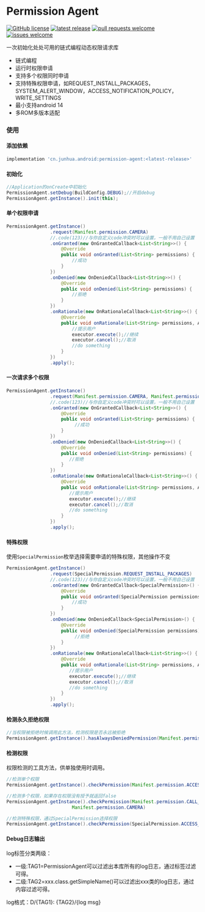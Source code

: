 
# Permission Agent

[![GitHub license](https://img.shields.io/github/license/JunhuaLin/PermissionAgent.svg?style=plastic)](https://github.com/JunhuaLin/PermissionAgent/blob/master/LICENSE)
[![latest release](https://img.shields.io/github/release/JunhuaLin/PermissionAgent.svg?style=plastic)](https://github.com/JunhuaLin/PermissionAgent/releases)
[![pull requests welcome](https://img.shields.io/badge/pull%20requests-welcome-brightgreen.svg?style=plastic)](https://github.com/JunhuaLin/PermissionAgent/pulls)
[![issues welcome](https://img.shields.io/badge/issues-welcome-brightgreen.svg?style=plastic)](https://github.com/JunhuaLin/PermissionAgent/issues)


一次初始化处处可用的链式编程动态权限请求库

- 链式编程
- 运行时权限申请
- 支持多个权限同时申请
- 支持特殊权限申请，如REQUEST_INSTALL_PACKAGES，SYSTEM_ALERT_WINDOW，ACCESS_NOTIFICATION_POLICY，WRITE_SETTINGS
- 最小支持android 14
- 多ROM多版本适配

### 使用

#### 添加依赖
```groovy
implementation 'cn.junhua.android:permission-agent:<latest-release>'
```


#### 初始化
```java
//Application的onCreate中初始化
PermissionAgent.setDebug(BuildConfig.DEBUG);//开启debug
PermissionAgent.getInstance().init(this);
```

#### 单个权限申请

```java
PermissionAgent.getInstance()
                .request(Manifest.permission.CAMERA)
                //.code(123)//与你自定义code冲突时可以设置，一般不用自己设置
                .onGranted(new OnGrantedCallback<List<String>>() {
                    @Override
                    public void onGranted(List<String> permissions) {
                        //成功
                    }
                })
                .onDenied(new OnDeniedCallback<List<String>>() {
                    @Override
                    public void onDenied(List<String> permissions) {
                        //拒绝
                    }
                })
                .onRationale(new OnRationaleCallback<List<String>>() {
                    @Override
                    public void onRationale(List<String> permissions, AgentExecutor executor) {
                        //提示用户
                        executor.execute();//继续
                        executor.cancel();//取消
                        //do something
                    }
                })
                .apply();
```
#### 一次请求多个权限
```java
PermissionAgent.getInstance()
                .request(Manifest.permission.CAMERA, Manifest.permission.WRITE_CONTACTS)
                //.code(123)//与你自定义code冲突时可以设置，一般不用自己设置
                .onGranted(new OnGrantedCallback<List<String>>() {
                    @Override
                    public void onGranted(List<String> permissions) {
                         //成功
                    }
                })
                .onDenied(new OnDeniedCallback<List<String>>() {
                    @Override
                    public void onDenied(List<String> permissions) {
                       //拒绝
                    }
                })
                .onRationale(new OnRationaleCallback<List<String>>() {
                    @Override
                    public void onRationale(List<String> permissions, AgentExecutor executor) {
                       //提示用户
                       executor.execute();//继续
                       executor.cancel();//取消
                       //do something
                    }
                })
                .apply();
```

#### 特殊权限

使用``SpecialPermission``枚举选择需要申请的特殊权限，其他操作不变
```java
PermissionAgent.getInstance()
                .request(SpecialPermission.REQUEST_INSTALL_PACKAGES)
                //.code(123)//与你自定义code冲突时可以设置，一般不用自己设置
                .onGranted(new OnGrantedCallback<SpecialPermission>() {
                    @Override
                    public void onGranted(SpecialPermission permissions) {
                        //成功
                    }
                })
                .onDenied(new OnDeniedCallback<SpecialPermission>() {
                    @Override
                    public void onDenied(SpecialPermission permissions) {
                         //拒绝
                    }
                })
                .onRationale(new OnRationaleCallback<List<String>>() {
                    @Override
                    public void onRationale(List<String> permissions, AgentExecutor executor) {
                       //提示用户
                       executor.execute();//继续
                       executor.cancel();//取消
                       //do something
                    }
                })
                .apply();
```

#### 检测永久拒绝权限

```java
//当权限被拒绝时候调用此方法，检测权限是否永远被拒绝
PermissionAgent.getInstance().hasAlwaysDeniedPermission(Manifest.permission.ACCESS_FINE_LOCATION)
```

#### 检测权限

权限检测的工具方法，供单独使用时调用。

```java
//检测单个权限
PermissionAgent.getInstance().checkPermission(Manifest.permission.ACCESS_FINE_LOCATION)

//检测多个权限，如果存在权限没有授予就返回false
PermissionAgent.getInstance().checkPermission(Manifest.permission.CALL_PHONE,
                        Manifest.permission.CAMERA)

//检测特殊权限，通过SpecialPermission选择权限
PermissionAgent.getInstance().checkPermission(SpecialPermission.ACCESS_NOTIFICATION_POLICY)
```

#### Debug日志输出

log标签分类两级：

- 一级:TAG1=PermissionAgent可以过滤出本库所有的log日志，通过标签过滤可得。
- 二级:TAG2=xxx.class.getSimpleName()可以过滤出xxx类的log日志，通过内容过滤可得。

log格式：D/{TAG1}: {TAG2}/{log msg}